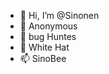 - 👋 Hi, I’m @Sinonen
- 👀 Anonymous
- 🌱 bug Huntes 
- 💞️ White Hat
- 📫 SinoBee

<!---
Sinonen/Sinonen is a ✨ special ✨ repository because its `README.md` (this file) appears on your GitHub profile.
You can click the Preview link to take a look at your changes.
--->
